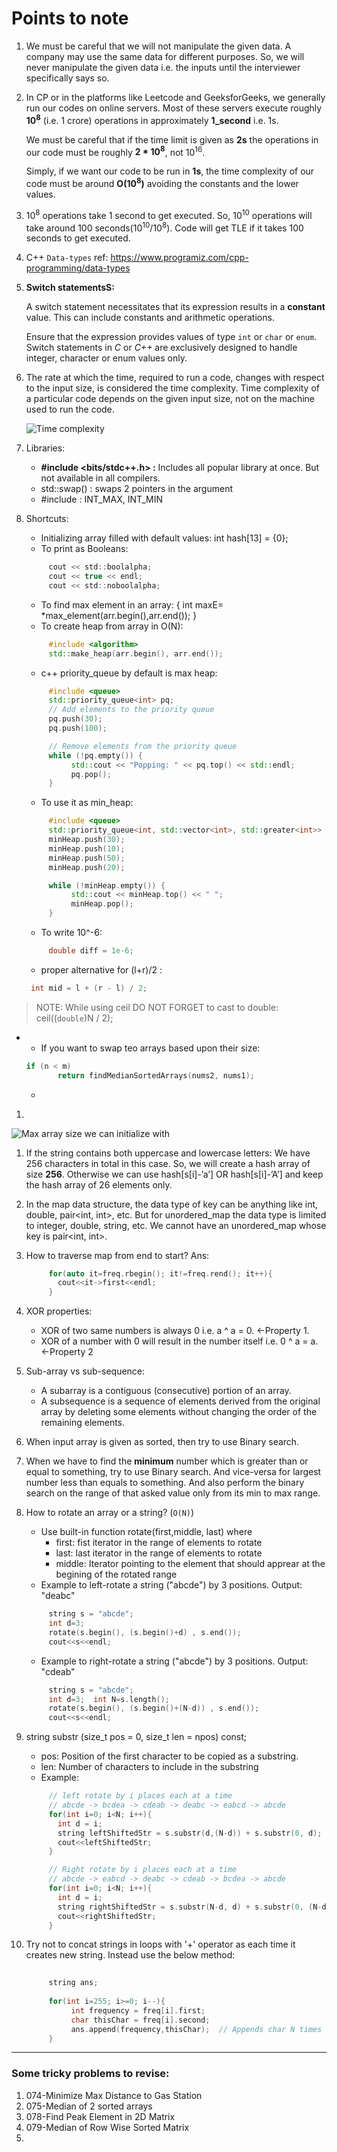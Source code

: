 # Points to note

1. We must be careful that we will not manipulate the given data. A company may use the same data for different purposes. So, we will never manipulate the given data i.e. the inputs until the interviewer specifically says so.

2.  In CP or in the platforms like Leetcode and GeeksforGeeks, we generally run our codes on online servers. Most of these servers execute roughly **10<sup>8</sup>** (i.e. 1 crore) operations in approximately **1_second** i.e. 1s. 

     We must be careful that if the time limit is given as **2s** the operations in our code must be roughly **2 * 10<sup>8</sup>**, not 10<sup>16</sup>. 
     
     Simply, if we want our code to be run in **1s**, the time complexity of our code must be around **O(10<sup>8</sup>)** avoiding the constants and the lower values.

3. 10<sup>8</sup> operations take 1 second to get executed. So, 10<sup>10</sup> operations will take around 100 seconds(10<sup>10</sup>/10<sup>8</sup>). Code will get TLE if it takes 100 seconds to get executed.

4. C++ `Data-types` ref: https://www.programiz.com/cpp-programming/data-types

5. **Switch statementsS:** 

    A switch statement necessitates that its expression results in a **constant** value. This can include constants and arithmetic operations. 

    Ensure that the expression provides values of type `int` or `char` or `enum`. Switch statements in *C* or *C++* are exclusively designed to handle integer, character or enum values only.
 
 6. The rate at which the time, required to run a code, changes with respect to the input size, is considered the time complexity. Time complexity of a particular code depends on the given input size, not on the machine used to run the code.

    ![Time complexity](./img/time_complexity.png)

7. Libraries:
     - **#include <bits/stdc++.h> :** Includes all popular library at once. But not available in all compilers.
     - std::swap() : swaps 2 pointers in the argument
     - #include<climits> : INT_MAX, INT_MIN

8. Shortcuts:
     - Initializing array filled with default values: int hash[13] = {0};
     - To print as Booleans:
     ```c
          cout << std::boolalpha; 
          cout << true << endl;
          cout << std::noboolalpha;
     ```
     - To find max element in an array: {    int maxE= *max_element(arr.begin(),arr.end());   }
     - To create heap from array in O(N):
     ```c++
          #include <algorithm>
          std::make_heap(arr.begin(), arr.end());
     ```
     - c++ priority_queue by default is max heap:
     ```c++
          #include <queue>
          std::priority_queue<int> pq;
          // Add elements to the priority queue
          pq.push(30);
          pq.push(100);

          // Remove elements from the priority queue
          while (!pq.empty()) {
               std::cout << "Popping: " << pq.top() << std::endl;
               pq.pop();
          }
     ```
     -  To use it as min_heap:
     ```c++
          #include <queue>
          std::priority_queue<int, std::vector<int>, std::greater<int>> minHeap;
          minHeap.push(30);
          minHeap.push(10);
          minHeap.push(50);
          minHeap.push(20);

          while (!minHeap.empty()) {
               std::cout << minHeap.top() << " ";
               minHeap.pop();
          }
     ```
     - To write 10^-6:
     ```c
          double diff = 1e-6;
     ```
     - proper alternative for (l+r)/2 :
     ```c
      int mid = l + (r - l) / 2;
     ```

> NOTE: While using ceil DO NOT FORGET to cast to double: ceil((`double`)N / 2);
-    
     - If you want to swap teo arrays based upon their size:
     
     ```c
     if (n < m)
            return findMedianSortedArrays(nums2, nums1);
     ```

     - 

1. 
![Max array size we can initialize with](./img/max_array_size.png)

1.  If the string contains both uppercase and lowercase letters: We have 256 characters in total in this case. So, we will create a hash array of size **256**. Otherwise we can use hash[s[i]-’a’] OR hash[s[i]-’A’] and keep the hash array of 26 elements only.

2.  In the map data structure, the data type of key can be anything like int, double, pair<int, int>, etc. But for unordered_map the data type is limited to integer, double, string, etc. We cannot have an unordered_map whose key is pair<int, int>. 

3.  How to traverse map from end to start?
     Ans: 

     ```c++
          for(auto it=freq.rbegin(); it!=freq.rend(); it++){
            cout<<it->first<<endl;
          }
     ```

4.  XOR properties:
     - XOR of two same numbers is always 0 i.e. a ^ a = 0. ←Property 1.
     - XOR of a number with 0 will result in the number itself i.e. 0 ^ a = a.  ←Property 2

5.  Sub-array vs sub-sequence:
    - A subarray is a contiguous (consecutive) portion of an array.
    - A subsequence is a sequence of elements derived from the original array by deleting some elements without changing the order of the remaining elements.

6.  When input array is given as sorted, then try to use Binary search.
7.  When we have to find the <b>minimum</b> number which is greater than or equal to something, try to use Binary search. And vice-versa for largest number less than equals to something. And also perform the binary search on the range of that asked value only from its min to max range.
8. How to rotate an array or a string? (`O(N)`)
     - Use built-in function rotate(first,middle, last) where
       - first: fist iterator in the range of elements to rotate
       - last: last iterator in the range of elements to rotate
       - middle: Iterator pointing to the element that should apprear at the begining of the rotated range
     - Example to left-rotate a string ("abcde") by 3 positions. Output: "deabc"
     ```cpp
          string s = "abcde";
          int d=3;
          rotate(s.begin(), (s.begin()+d) , s.end());
          cout<<s<<endl;
     ```
     - Example to right-rotate a string ("abcde") by 3 positions. Output: "cdeab"
     
     ```cpp
          string s = "abcde";
          int d=3;  int N=s.length();
          rotate(s.begin(), (s.begin()+(N-d)) , s.end());
          cout<<s<<endl;
     ```

9. string substr (size_t pos = 0, size_t len = npos) const;
     - pos: Position of the first character to be copied as a substring.
     - len: Number of characters to include in the substring
     - Example: 
     ```cpp
          // left rotate by i places each at a time
          // abcde -> bcdea -> cdeab -> deabc -> eabcd -> abcde
          for(int i=0; i<N; i++){
            int d = i;
            string leftShiftedStr = s.substr(d,(N-d)) + s.substr(0, d);
            cout<<leftShiftedStr;
          }

          // Right rotate by i places each at a time
          // abcde -> eabcd -> deabc -> cdeab -> bcdea -> abcde
          for(int i=0; i<N; i++){
            int d = i;
            string rightShiftedStr = s.substr(N-d, d) + s.substr(0, (N-d));
            cout<<rightShiftedStr;
          }
     ```

10.  Try not to concat strings in loops with '+' operator as each time it creates new string. Instead use the below method:
     ```cpp
          
          string ans;
    
          for(int i=255; i>=0; i--){
               int frequency = freq[i].first;
               char thisChar = freq[i].second;
               ans.append(frequency,thisChar);  // Appends char N times
          }
     ```





---
### Some tricky problems to revise:

1. 074-Minimize Max Distance to Gas Station
2. 075-Median of 2 sorted arrays
3. 078-Find Peak Element in 2D Matrix
4. 079-Median of Row Wise Sorted Matrix
5. 